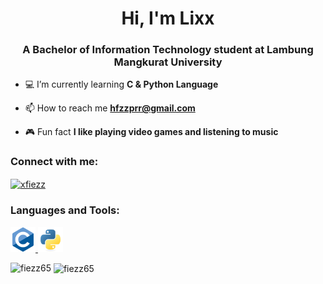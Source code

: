 <h1 align="center">Hi, I'm Lixx</h1>
<h3 align="center">A Bachelor of Information Technology student at Lambung Mangkurat University</h3>

- 💻 I’m currently learning **C & Python Language**

- 📫 How to reach me **hfzzprr@gmail.com**

- 🎮 Fun fact **I like playing video games and listening to music**

<h3 align="left">Connect with me:</h3>
<p align="left">
<a href="https://instagram.com/xfiezz" target="blank"><img align="center" src="https://raw.githubusercontent.com/rahuldkjain/github-profile-readme-generator/master/src/images/icons/Social/instagram.svg" alt="xfiezz" height="30" width="40" /></a>
</p>

<h3 align="left">Languages and Tools:</h3>
<p align="left"> <a href="https://www.cprogramming.com/" target="_blank" rel="noreferrer"> <img src="https://raw.githubusercontent.com/devicons/devicon/master/icons/c/c-original.svg" alt="c" width="40" height="40"/> </a> <a href="https://www.python.org" target="_blank" rel="noreferrer"> <img src="https://raw.githubusercontent.com/devicons/devicon/master/icons/python/python-original.svg" alt="python" width="40" height="40"/> </a> </p>

<p><img align="left" src="https://github-readme-stats.vercel.app/api/top-langs?username=fiezz65&show_icons=true&locale=en&layout=compact" alt="fiezz65" /></p>

<p>&nbsp;<img align="center" src="https://github-readme-stats.vercel.app/api?username=fiezz65&show_icons=true&locale=en" alt="fiezz65" /></p>
